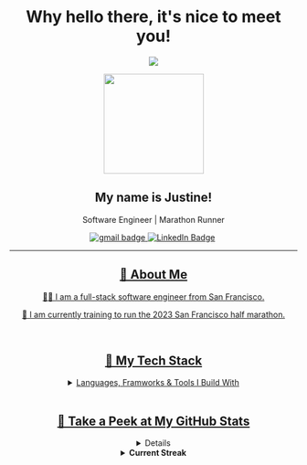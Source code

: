 
<div align=center>

# Why hello there, it's nice to meet you! 
![](https://komarev.com/ghpvc/?username=jvstinejvng&color=F2ACB9&style=flat-square)

<img src='https://media.tenor.com/-Fbyl7vqHiYAAAAi/goma-cat.gif' width='175px'>

## My name is Justine! 
Software Engineer | Marathon Runner 

<a href="mailto:justinejang415@gmail.com">
    <img src="https://img.shields.io/badge/Gmail-D14836?style=for-the-badge&logo=gmail&color=F2ACB9&logoColor=white" alt="gmail badge"/>
</a> <a href="https://www.linkedin.com/in/jvstinejvng/"><img src="https://img.shields.io/badge/LinkedIn-blue?style=for-the-badge&logo=linkedin&logoColor=white&color=F2ACB9" alt="LinkedIn Badge"/></a> <a href="https://jvstinejvng.github.io/"><img 

 
</div>

***** 

## <b>🌸 About Me</b>

👩‍💻 I am a full-stack software engineer from San Francisco.

👟 I am currently training to run the 2023 San Francisco half marathon.
 
<br>

## <b>🥞 My Tech Stack</b>
<details>
<summary>Languages, Framworks & Tools I Build With</summary>

<h4 style="color:white"><b>🌐 Languages</b></h4>

![CSS3](https://img.shields.io/badge/css3-%231572B6.svg?style=for-the-badge&logo=css3&logoColor=white)
![JavaScript](https://img.shields.io/badge/javascript-%23323330.svg?style=for-the-badge&logo=javascript&logoColor=%23F7DF1E)
![Markdown](https://img.shields.io/badge/markdown-%23000000.svg?style=for-the-badge&logo=markdown&logoColor=white)
![Python](https://img.shields.io/badge/python-3670A0?style=for-the-badge&logo=python&logoColor=ffdd54)

<h4 style="color:white"><b>☁️ Hosting/SaaS </b></h4>

![Heroku](https://img.shields.io/badge/heroku-%23430098.svg?style=for-the-badge&logo=heroku&logoColor=white)

<h4 style="color:white"><b>📚 Frameworks, Platforms and Libraries</b></h4>

![Flask](https://img.shields.io/badge/flask-%23000.svg?style=for-the-badge&logo=flask&logoColor=white)
![NPM](https://img.shields.io/badge/NPM-%23000000.svg?style=for-the-badge&logo=npm&logoColor=white)
![NodeJS](https://img.shields.io/badge/node.js-6DA55F?style=for-the-badge&logo=node.js&logoColor=white)
![React](https://img.shields.io/badge/react-%2320232a.svg?style=for-the-badge&logo=react&logoColor=%2361DAFB)
![Redux](https://img.shields.io/badge/redux-%23593d88.svg?style=for-the-badge&logo=redux&logoColor=white)

<h4 style="color:white"><b>💾 Databases</b></h4>

![MySQL](https://img.shields.io/badge/mysql-%2300f.svg?style=for-the-badge&logo=mysql&logoColor=white)
![Postgres](https://img.shields.io/badge/postgres-%23316192.svg?style=for-the-badge&logo=postgresql&logoColor=white)
![SQLite](https://img.shields.io/badge/sqlite-%2307405e.svg?style=for-the-badge&logo=sqlite&logoColor=white)

<h4 style="color:white"><b>🎨 Design</b></h4>

![Adobe Illustrator](https://img.shields.io/badge/adobe%20illustrator-%23FF9A00.svg?style=for-the-badge&logo=adobe%20illustrator&logoColor=white)
![Canva](https://img.shields.io/badge/Canva-%2300C4CC.svg?style=for-the-badge&logo=Canva&logoColor=white)

<h4 style="color:white"><b>🎛️ Operating System</b></h4>

![iOS](https://img.shields.io/badge/iOS-000000?style=for-the-badge&logo=ios&logoColor=white)

</details>

<br>

## <b>🔎 Take a Peek at My GitHub Stats</b>

<details>
<summary><b>The GitHub Profile Stats and My Most Used Languages</b></summary>

<div>

![Justine's GitHub stats](https://github-readme-stats.vercel.app/api?username=jvstinejvng&show_icons=true&hide_border=true&bg_color=00000000&hide_title=true&text_color=F2ACB9&icon_color=FFFFFF&hide_rank=true)
[![Top Langs](https://github-readme-stats.vercel.app/api/top-langs/?username=jvstinejvng&bg_color=00000000&langs_count=3&text_color=F2ACB9&hide_border=true&hide_title=true)](https://github.com/jvstinejvng/github-readme-stats&width=)
</div>

</details>

<details>
<summary><b>Current Streak</b></summary>

![Current Steak](https://github-readme-streak-stats.herokuapp.com/?user=jvstinejvng&hide_border=true&background=00000000&currStreakNum=F2ACB9&fire=F2ACB9&currStreakLabel=F2ACB9&sideNums=F2ACB9&sideLabels=F2ACB9&ring=F2ACB9&dates=FFFFFF)

</details>

